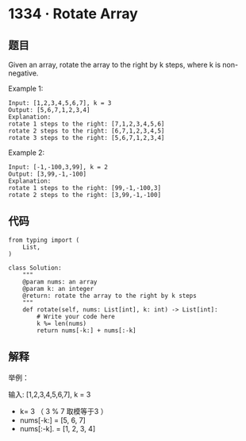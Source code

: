 # 1334 · Rotate Array

## 题目

Given an array, rotate the array to the right by k steps, where k is non-negative.

Example 1:

	Input: [1,2,3,4,5,6,7], k = 3
	Output: [5,6,7,1,2,3,4]
	Explanation:
	rotate 1 steps to the right: [7,1,2,3,4,5,6]
	rotate 2 steps to the right: [6,7,1,2,3,4,5]
	rotate 3 steps to the right: [5,6,7,1,2,3,4]
Example 2:

	Input: [-1,-100,3,99], k = 2
	Output: [3,99,-1,-100]
	Explanation: 
	rotate 1 steps to the right: [99,-1,-100,3]
	rotate 2 steps to the right: [3,99,-1,-100]


## 代码

	from typing import (
	    List,
	)
	
	class Solution:
	    """
	    @param nums: an array
	    @param k: an integer
	    @return: rotate the array to the right by k steps
	    """
	    def rotate(self, nums: List[int], k: int) -> List[int]:
	        # Write your code here
	        k %= len(nums)
	        return nums[-k:] + nums[:-k]
	        
## 解释
举例：

输入: [1,2,3,4,5,6,7], k = 3

* k= 3 （ 3 % 7 取模等于3 ）
* nums[-k:] =     [5, 6, 7]
* nums[:-k]. =    [1, 2, 3, 4]

